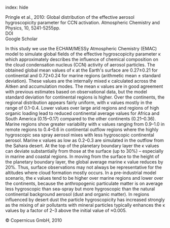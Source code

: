 index: hide

<div class="Citation">

  <div class="Citation-body">
    <div class="Citation-text">Pringle et al., 2010: Global distribution of the effective aerosol hygroscopicity parameter for CCN activation. <span class="Article-journal">Atmospheric Chemistry and Physics, </span><span class="Article-volume">10, </span>5241-5255pp.</div>
    <div class="Citation-links">
      <div class="CitationLink" data-href="https://doi.org/10.5194/acp-10-5241-2010">
        <div class="CitationLink-icon CitationLink-Doi"></div>
        <div class="CitationLink-text">DOI</div>
      </div>
      <div class="CitationLink" data-href="https://scholar.google.com/scholar?q=10.5194/acp-10-5241-2010">
        <div class="CitationLink-icon CitationLink-Scholar"></div>
        <div class="CitationLink-text">Google Scholar</div>
      </div>
    </div>
  </div>
</div>

In this study we use the ECHAM/MESSy Atmospheric Chemistry (EMAC) model to simulate global fields of the effective hygroscopicity parameter κ which approximately describes the influence of chemical composition on the cloud condensation nucleus (CCN) activity of aerosol particles. The obtained global mean values of κ at the Earth's surface are 0.27±0.21 for continental and 0.72±0.24 for marine regions (arithmetic mean ± standard deviation). These values are the internally mixed κ calculated across the Aitken and accumulation modes. The mean κ values are in good agreement with previous estimates based on observational data, but the model standard deviation for continental regions is higher.  Over the continents, the regional distribution appears fairly uniform, with κ values mostly in the range of 0.1–0.4. Lower values over large arid regions and regions of high organic loading lead to reduced continental average values for Africa and South America (0.15–0.17) compared to the other continents (0.21–0.36). Marine regions show greater variability with κ values ranging from 0.9–1.0 in remote regions to 0.4–0.6 in continental outflow regions where the highly hygroscopic sea spray aerosol mixes with less hygroscopic continental aerosol. Marine κ values as low as 0.2–0.3 are simulated in the outflow from the Sahara desert.  At the top of the planetary boundary layer the κ values can deviate substantially from those at the surface (up to 30%) – especially in marine and coastal regions. In moving from the surface to the height of the planetary boundary layer, the global average marine κ value reduces by 20%. Thus, surface observations may not always be representative for the altitudes where cloud formation mostly occurs.  In a pre-industrial model scenario, the κ values tend to be higher over marine regions and lower over the continents, because the anthropogenic particulate matter is on average less hygroscopic than sea-spray but more hygroscopic than the natural continental background aerosol (dust and organic matter). In regions influenced by desert dust the particle hygroscopicity has increased strongly as the mixing of air pollutants with mineral particles typically enhances the κ values by a factor of 2–3 above the initial value of ≈0.005.

<div class="Citation-copy">
&copy; Copernicus GmbH, 2010
</div>
